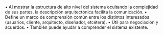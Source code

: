 • Al mostrar la estructura de alto nivel del sistema ocultando la complejidad de sus partes, la descripción arquitectónica facilita la comunicación.
• Define un marco de comprensión común entre los distintos interesados (usuarios, cliente, arquitecto, diseñador, etcétera).
• Útil para negociación y acuerdos.
• También puede ayudar a comprender el sistema existente.